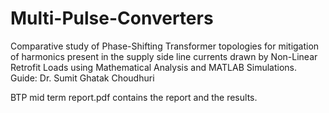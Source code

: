 # Multi-Pulse-Converters
Comparative study of Phase-Shifting Transformer topologies for mitigation of harmonics present in the supply side line currents drawn by Non-Linear Retrofit Loads using Mathematical Analysis and MATLAB Simulations. Guide: Dr. Sumit Ghatak Choudhuri

BTP mid term report.pdf contains the report and the results.
